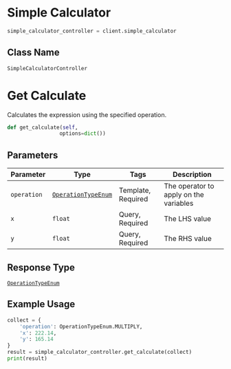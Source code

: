 # Simple Calculator

```python
simple_calculator_controller = client.simple_calculator
```

## Class Name

`SimpleCalculatorController`


# Get Calculate

Calculates the expression using the specified operation.

```python
def get_calculate(self,
                 options=dict())
```

## Parameters

| Parameter | Type | Tags | Description |
|  --- | --- | --- | --- |
| `operation` | [`OperationTypeEnum`](../../doc/models/operation-type-enum.md) | Template, Required | The operator to apply on the variables |
| `x` | `float` | Query, Required | The LHS value |
| `y` | `float` | Query, Required | The RHS value |

## Response Type

[`OperationTypeEnum`](../../doc/models/operation-type-enum.md)

## Example Usage

```python
collect = {
    'operation': OperationTypeEnum.MULTIPLY,
    'x': 222.14,
    'y': 165.14
}
result = simple_calculator_controller.get_calculate(collect)
print(result)
```

